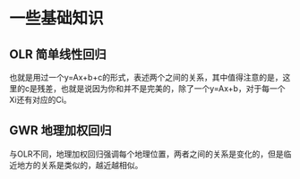 # 一些基础知识
## OLR 简单线性回归
也就是用过一个y=Ax+b+c的形式，表述两个之间的关系，其中值得注意的是，这里的c是残差，也就是说因为你和并不是完美的，除了一个y=Ax+b，对于每一个Xi还有对应的Ci。
## GWR 地理加权回归
与OLR不同，地理加权回归强调每个地理位置，两者之间的关系是变化的，但是临近地方的关系是类似的，越近越相似。


